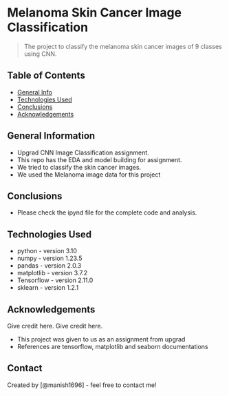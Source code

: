 # Melanoma Skin Cancer Image Classification
> The project to classify the melanoma skin cancer images of 9 classes using CNN.


## Table of Contents
* [General Info](#general-information)
* [Technologies Used](#technologies-used)
* [Conclusions](#conclusions)
* [Acknowledgements](#acknowledgements)

<!-- You can include any other section that is pertinent to your problem -->

## General Information
- Upgrad CNN Image Classification assignment.
- This repo has the EDA and model building for assignment.
- We tried to classify the skin cancer images.
- We used the Melanoma image data for this project

<!-- You don't have to answer all the questions - just the ones relevant to your project. -->

## Conclusions
- Please check the ipynd file for the complete code and  analysis.

<!-- You don't have to answer all the questions - just the ones relevant to your project. -->


## Technologies Used
- python - version 3.10
- numpy - version 1.23.5
- pandas - version 2.0.3
- matplotlib - version 3.7.2
- Tensorflow - version 2.11.0
- sklearn - version 1.2.1

<!-- As the libraries versions keep on changing, it is recommended to mention the version of library used in this project -->

## Acknowledgements
Give credit here.
Give credit here.
- This project was given to us as an assignment from upgrad
- References are tensorflow, matplotlib and seaborn documentations 


## Contact
Created by [@manish1696] - feel free to contact me!


<!-- Optional -->
<!-- ## License -->
<!-- This project is open source and available under the [... License](). -->

<!-- You don't have to include all sections - just the one's relevant to your project -->
